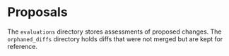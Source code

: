 # Proposals

The `evaluations` directory stores assessments of proposed changes.
The `orphaned_diffs` directory holds diffs that were not merged but are kept for reference.

